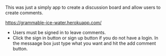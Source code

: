 This was just a simply app to create a discussion board and allow users to create comments.

https://grammable-ice-water.herokuapp.com/

* Users must be signed in to leave comments.
* Click the sign in button or sign up button if you do not have a login.
In the messaage box just type what you want and hit the add comment button.
